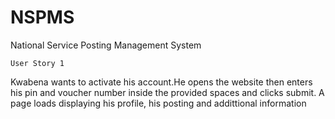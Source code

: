 # NSPMS
National Service Posting Management System

    User Story 1
 Kwabena wants to activate his account.He opens the website then enters his pin and voucher number inside the provided spaces and clicks submit. A page loads displaying his profile, his posting and addittional information  

